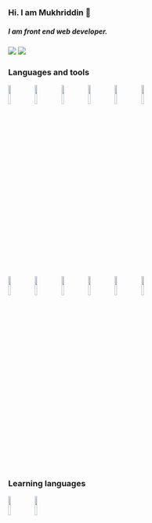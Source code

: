### Hi. I am Mukhriddin 👋
##### I am front end web developer. 

<img src="https://github-readme-stats.vercel.app/api?username=makhmudoff&show_icons=true"/>

<img src="https://github-readme-stats.vercel.app/api/top-langs?username=makhmudoff"/>

### Languages and tools
<code><img width="10%" src="https://www.vectorlogo.zone/logos/javascript/javascript-ar21.svg"></code>
<code><img width="10%" src="https://www.vectorlogo.zone/logos/w3_html5/w3_html5-ar21.svg"></code>
<code><img width="10%" src="https://www.vectorlogo.zone/logos/w3_css/w3_css-ar21.svg"></code>
<code><img width="10%" src="https://www.vectorlogo.zone/logos/getbootstrap/getbootstrap-ar21.svg"></code>
<code><img width="10%" src="https://www.vectorlogo.zone/logos/reactjs/reactjs-ar21.svg"></code>
<code><img width="10%" src="https://www.vectorlogo.zone/logos/python/python-ar21.svg"></code>
<br />
<code><img width="10%" src="https://www.vectorlogo.zone/logos/git-scm/git-scm-ar21.svg"></code>
<code><img width="10%" src="https://www.vectorlogo.zone/logos/github/github-ar21.svg"></code>
<code><img width="10%" src="https://www.vectorlogo.zone/logos/gitlab/gitlab-ar21.svg"></code>
<code><img width="10%" src="https://www.vectorlogo.zone/logos/js_webpack/js_webpack-ar21.svg"></code>
<code><img width="10%" src="https://www.vectorlogo.zone/logos/visualstudio_code/visualstudio_code-ar21.svg"></code>
<code><img width="10%" src="https://www.vectorlogo.zone/logos/ubuntu/ubuntu-ar21.svg"></code>

### Learning languages
<code><img width="10%" src="https://www.vectorlogo.zone/logos/golang/golang-ar21.svg"></code>
<code><img width="10%" src="https://www.vectorlogo.zone/logos/nodejs/nodejs-ar21.svg"></code>




